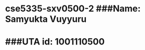  cse5335-sxv0500-2
 ###Name: Samyukta Vuyyuru
==========================================
 ###UTA id: 1001110500
=========================================


